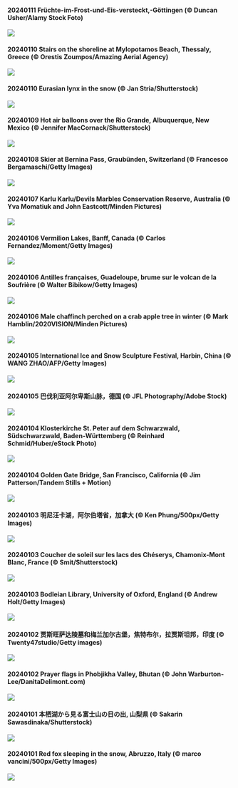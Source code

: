 #### 20240111 Früchte-im-Frost-und-Eis-versteckt,-Göttingen (© Duncan Usher/Alamy Stock Foto)

![](20240111_OrnamentalAppleTree_1920x1080.jpg)

#### 20240110 Stairs on the shoreline at Mylopotamos Beach, Thessaly, Greece (© Orestis Zoumpos/Amazing Aerial Agency)

![](20240110_MilopotamosStairs_1920x1080.jpg)

#### 20240110 Eurasian lynx in the snow (© Jan Stria/Shutterstock)

![](20240110_LynxSnow_1920x1080.jpg)

#### 20240109 Hot air balloons over the Rio Grande, Albuquerque, New Mexico (© Jennifer MacCornack/Shutterstock)

![](20240109_BalloonDay_1920x1080.jpg)

#### 20240108 Skier at Bernina Pass, Graubünden, Switzerland (© Francesco Bergamaschi/Getty Images)

![](20240108_BerninaPass_1920x1080.jpg)

#### 20240107 Karlu Karlu/Devils Marbles Conservation Reserve, Australia (© Yva Momatiuk and John Eastcott/Minden Pictures)

![](20240107_DevilsMarbles_1920x1080.jpg)

#### 20240106 Vermilion Lakes, Banff, Canada (© Carlos Fernandez/Moment/Getty Images)

![](20240106_VermilionLakesCA_1920x1080.jpg)

#### 20240106 Antilles françaises, Guadeloupe, brume sur le volcan de la Soufrière (© Walter Bibikow/Getty Images)

![](20240106_GuadeloupeCarnival_1920x1080.jpg)

#### 20240106 Male chaffinch perched on a crab apple tree in winter (© Mark Hamblin/2020VISION/Minden Pictures)

![](20240106_CrabappleChaffinch_1920x1080.jpg)

#### 20240105 International Ice and Snow Sculpture Festival, Harbin, China (© WANG ZHAO/AFP/Getty Images)

![](20240105_HarbinFestival_1920x1080.jpg)

#### 20240105 巴伐利亚阿尔卑斯山脉，德国 (© JFL Photography/Adobe Stock)

![](20240105_AlpsReflecting_1920x1080.jpg)

#### 20240104 Klosterkirche St. Peter auf dem Schwarzwald, Südschwarzwald, Baden-Württemberg (© Reinhard Schmid/Huber/eStock Photo)

![](20240104_StPeterMonastery_1920x1080.jpg)

#### 20240104 Golden Gate Bridge, San Francisco, California (© Jim Patterson/Tandem Stills + Motion)

![](20240104_GoldenGateLight_1920x1080.jpg)

#### 20240103 明尼汪卡湖，阿尔伯塔省，加拿大 (© Ken Phung/500px/Getty Images)

![](20240103_MinnewankaLake_1920x1080.jpg)

#### 20240103 Coucher de soleil sur les lacs des Chéserys, Chamonix-Mont Blanc, France (© Smit/Shutterstock)

![](20240103_Cheserys_1920x1080.jpg)

#### 20240103 Bodleian Library, University of Oxford, England (© Andrew Holt/Getty Images)

![](20240103_BodleianCeiling_1920x1080.jpg)

#### 20240102 贾斯旺萨达陵墓和梅兰加尔古堡，焦特布尔，拉贾斯坦邦，印度 (© Twenty47studio/Getty images)

![](20240102_MehrangarhJodhpur_1920x1080.jpg)

#### 20240102 Prayer flags in Phobjikha Valley, Bhutan (© John Warburton-Lee/DanitaDelimont.com)

![](20240102_BhutanSolstice_1920x1080.jpg)

#### 20240101 本栖湖から見る富士山の日の出, 山梨県 (© Sakarin Sawasdinaka/Shutterstock)

![](20240101_Sunrise_1920x1080.jpg)

#### 20240101 Red fox sleeping in the snow, Abruzzo, Italy (© marco vancini/500px/Getty Images)

![](20240101_SleepingFox_1920x1080.jpg)

